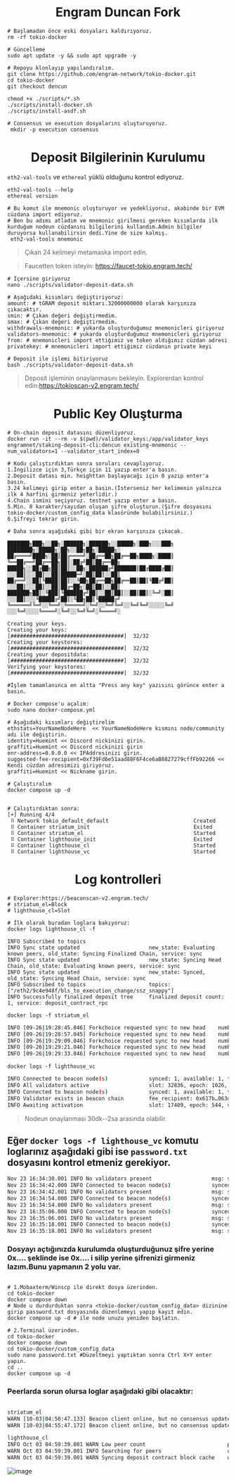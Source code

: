 <h1 align="center">Engram Duncan Fork</h1>

```console
# Başlamadan önce eski dosyaları kaldırıyoruz.
rm -rf tokio-docker
```

```console
# Güncelleme
sudo apt update -y && sudo apt upgrade -y

# Repoyu klonlayıp yapılandıralım.
git clone https://github.com/engram-network/tokio-docker.git 
cd tokio-docker
git checkout dencun

chmod +x ./scripts/*.sh
./scripts/install-docker.sh
./scripts/install-asdf.sh

# Consensus ve execution dosyalarını oluşturuyoruz.
 mkdir -p execution consensus
```

<h1 align="center">Deposit Bilgilerinin Kurulumu</h1>

```eth2-val-tools``` ve ```ethereal``` yüklü olduğunu kontrol ediyoruz.

```console
eth2-val-tools --help
ethereal version
```

```console
# Bu komut ile mnemonic oluşturuyor ve yedekliyoruz, akabinde bir EVM cüzdana import ediyoruz.
# Ben bu adımı atladım ve mnemonic girilmesi gereken kısımlarda ilk kurduğum nodeun cüzdanını bilgilerini kullandım.Admin bilgiler duruyorsa kullanabilirsin dedi.Yine de size kalmış.
 eth2-val-tools mnemonic
```
> Çıkan 24 kelimeyi metamaska import edin.

>Faucetten token isteyin: https://faucet-tokio.engram.tech/


```console
# İçersine giriyoruz
nano ./scripts/validator-deposit-data.sh

# Aşağıdaki kısımları değiştiriyoruz:
amount: # tGRAM deposit miktarı.32000000000 olarak karşınıza çıkacaktır.
smin: # Çıkan değeri değiştirmedim.
smax: # Çıkan değeri değiştirmedim.
withdrawals-mnemonic: # yukarda oluşturduğumuz mnemonicleri giriyoruz
validators-mnemonic: # yukarda oluşturduğumuz mnemonicleri giriyoruz
from: # mnemonicleri import ettiğimiz ve token aldığımız cüzdan adresi
privatekey: # mnemonicleri import ettiğimiz cüzdanın private keyi

# Deposit ile işlemi bitiriyoruz
bash ./scripts/validator-deposit-data.sh
```
>Deposit işleminin onaylanmasını bekleyin.
>Explorerdan kontrol edin:https://tokioscan-v2.engram.tech/

<h1 align="center">Public Key Oluşturma</h1>

```console
# On-chain deposit datasını düzenliyoruz.
docker run -it --rm -v $(pwd)/validator_keys:/app/validator_keys engramnet/staking-deposit-cli:dencun existing-mnemonic --num_validators=1 --validator_start_index=0
```

```console
# Kodu çalıştırdıktan sonra soruları cevaplıyoruz.
1.İngilizce için 3,Türkçe için 11 yazıp enter'a basın.
2.Deposit datası min. heighttan başlayacağı için 0 yazıp enter'a basın.
3.24 kelimeyi girip enter a basın.(İsterseniz her kelimenin yalnızca ilk 4 harfini girmeniz yeterlidir.)
4.Chain ismini seçiyoruz. testnet yazıp enter a basın.
5.Min. 8 karakter/sayıdan oluşan şifre oluşturun.(Şifre dosyasını tokio-docker/custom_config_data klasöründe bulabilirsiniz.)
6.Şifreyi tekrar girin.

# Daha sonra aşağıdaki gibi bir ekran karşınıza çıkacak.

███████╗███╗░░██╗░██████╗░██████╗░░█████╗░███╗░░░███╗  ████████╗░█████╗░██╗░░██╗██╗░█████╗░
██╔════╝████╗░██║██╔════╝░██╔══██╗██╔══██╗████╗░████║  ╚══██╔══╝██╔══██╗██║░██╔╝██║██╔══██╗
█████╗░░██╔██╗██║██║░░██╗░██████╔╝███████║██╔████╔██║  ░░░██║░░░██║░░██║█████═╝░██║██║░░██║
██╔══╝░░██║╚████║██║░░╚██╗██╔══██╗██╔══██║██║╚██╔╝██║  ░░░██║░░░██║░░██║██╔═██╗░██║██║░░██║
███████╗██║░╚███║╚██████╔╝██║░░██║██║░░██║██║░╚═╝░██║  ░░░██║░░░╚█████╔╝██║░╚██╗██║╚█████╔╝
╚══════╝╚═╝░░╚══╝░╚═════╝░╚═╝░░╚═╝╚═╝░░╚═╝╚═╝░░░░░╚═╝  ░░░╚═╝░░░░╚════╝░╚═╝░░╚═╝╚═╝░╚════╝░      
                                                                  
Creating your keys.
Creating your keys:               [####################################]  32/32          
Creating your keystores:          [####################################]  32/32          
Creating your depositdata:        [####################################]  32/32          
Verifying your keystores:         [####################################]  32/32

#İşlem tamamlanınca en altta "Press any key" yazısını görünce enter a basın.
```

```console
# Docker compose'u açalım:
sudo nano docker-compose.yml

# Aşağıdaki kısımları değiştirelim
ethstats=YourNameNodeHere  << YourNameNodeHere kısmını node/community adı ile değiştirin.
identity=Huemint << Discord nickinizi girin.
graffiti=Huemint << Discord nickinizi girin
enr-address=0.0.0.0 << IPAddresinizi girin.
suggested-fee-recipient=0xf39Fd6e51aad88F6F4ce6aB8827279cffFb92266 << Kendi cüzdan adresimizi giriyoruz.
graffiti=Huemint << Nickname girin.

# Çalıştıralım
docker compose up -d


# Çalıştırdıktan sonra:
[+] Running 4/4
 ⠿ Network tokio_default_default                           Created
 ⠿ Container striatum_init                                 Exited
 ⠿ Container striatum_el                                   Started
 ⠿ Container lighthouse_init                               Exited
 ⠿ Container lighthouse_cl                                 Started
 ⠿ Container lighthouse_vc                                 Started
```

<h1 align="center">Log kontrolleri</h1>

```console
# Explorer:https://beaconscan-v2.engram.tech/  
# striatum_el=Block
# lighthouse_cl=Slot

# İlk olarak buradan loglara bakıyoruz:
docker logs lighthouse_cl -f

INFO Subscribed to topics
INFO Sync state updated                      new_state: Evaluating known peers, old_state: Syncing Finalized Chain, service: sync
INFO Sync state updated                      new_state: Syncing Head Chain, old_state: Evaluating known peers, service: sync
INFO Sync state updated                      new_state: Synced, old_state: Syncing Head Chain, service: sync
INFO Subscribed to topics                    topics: ["/eth2/9c4e948f/bls_to_execution_change/ssz_snappy"]
INFO Successfully finalized deposit tree     finalized deposit count: 1, service: deposit_contract_rpc
```

```console
docker logs -f striatum_el 
```
```bash
INFO [09-26|19:28:45.046] Forkchoice requested sync to new head    number=30729 hash=a38be3..648659 finalized=30652
INFO [09-26|19:28:57.045] Forkchoice requested sync to new head    number=30730 hash=eb3642..45f557 finalized=30652
INFO [09-26|19:29:09.046] Forkchoice requested sync to new head    number=30731 hash=b9fd32..3748bd finalized=30652
INFO [09-26|19:29:21.046] Forkchoice requested sync to new head    number=30732 hash=51ff7b..803756 finalized=30652
INFO [09-26|19:29:33.046] Forkchoice requested sync to new head    number=30733 hash=f80ac7..19e5f7 finalized=30652
```

```console
docker logs -f lighthouse_vc
```
```bash
INFO Connected to beacon node(s)             synced: 1, available: 1, total: 1, service: notifier
INFO All validators active                   slot: 32836, epoch: 1026, total_validators: 32, active_validators: 32
INFO Connected to beacon node(s)             synced: 1, available: 1, total: 1,
INFO Validator exists in beacon chain        fee_recipient: 0x617b…063d,
INFO Awaiting activation                     slot: 17409, epoch: 544, validators: 32, service: notifier

```
>Nodeun onaylanması 30dk--2sa arasında olabilir.

## Eğer ```docker logs -f lighthouse_vc``` komutu loglarınız aşağıdaki gibi ise ```password.txt``` dosyasını kontrol etmeniz gerekiyor.

```bash
Nov 23 16:34:30.001 INFO No validators present                   msg: see `lighthouse vm create --help` or the HTTP API documentation, service: notifier
Nov 23 16:34:42.000 INFO Connected to beacon node(s)             synced: 1, available: 1, total: 1, service: notifier
Nov 23 16:34:42.001 INFO No validators present                   msg: see `lighthouse vm create --help` or the HTTP API documentation, service: notifier
Nov 23 16:34:54.000 INFO Connected to beacon node(s)             synced: 1, available: 1, total: 1, service: notifier
Nov 23 16:34:54.000 INFO No validators present                   msg: see `lighthouse vm create --help` or the HTTP API documentation, service: notifier
Nov 23 16:35:06.000 INFO Connected to beacon node(s)             synced: 1, available: 1, total: 1, service: notifier
Nov 23 16:35:06.001 INFO No validators present                   msg: see `lighthouse vm create --help` or the HTTP API documentation, service: notifier
Nov 23 16:35:18.001 INFO Connected to beacon node(s)             synced: 1, available: 1, total: 1, service: notifier
Nov 23 16:35:18.001 INFO No validators present                   msg: see `lighthouse vm create --help` or the HTTP API documentation, service: notifier
```
### Dosyayı açtığınızda kurulumda oluşturduğunuz şifre yerine 0x.... şeklinde ise 0x.... i silip yerine şifrenizi girmeniz lazım.Bunu yapmanın 2 yolu var.
```console

# 1.Mobaxterm/Winscp ile direkt dosya üzerinden.
cd tokio-docker
docker compose down 
# Node u durdurduktan sonra <tokio-docker/custom_config_data> dizinine girip password.txt dosyasında düzenlemeyi yapıp kayıt edin.
docker compose up -d # ile node unuzu yeniden başlatın.

# 2.Terminal üzerinden.
cd tokio-docker
docker compose down 
cd tokio-docker/custom_config_data 
sudo nano password.txt #Düzeltmeyi yaptıktan sonra Ctrl X+Y enter yapın.
cd ..
docker compose up -d
```

### Peerlarda sorun olursa loglar aşağıdaki gibi olacaktır:
```bash

striatum_el
WARN [10-03|04:50:47.133] Beacon client online, but no consensus updates received in a while. Please fix your beacon client to follow the chain! 
WARN [10-03|04:55:47.172] Beacon client online, but no consensus updates received in a while. Please fix your beacon client to follow the chain!

lighthouse_cl
INFO Oct 03 04:59:39.001 WARN Low peer count                          peer_count: 0, service: slot_notifier
WARN Oct 03 04:59:39.001 INFO Searching for peers                     current_slot: 78259, head_slot: 5248, finalized_epoch: 162, finalized_root: 0xa9c8…f1f7, peers: 0, service: slot_notifier
WARN Oct 03 04:59:39.001 WARN Syncing deposit contract block cache    est_blocks_remaining: initializing deposits, service: slot_notifier.
```

![image](https://github.com/KingsHarald0/engram-guncelleme/blob/b49ef2f0b6301b819181bcbea7e05ecefc00417f/Ekran%20g%C3%B6r%C3%BCnt%C3%BCs%C3%BC%202023-11-23%20172824.png)
